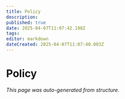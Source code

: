 ```yaml
---
title: Policy
description: 
published: true
date: 2025-04-07T11:07:42.198Z
tags: 
editor: markdown
dateCreated: 2025-04-07T11:07:40.003Z
---
```


# Policy

*This page was auto-generated from structure.*